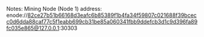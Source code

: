 Notes:
Mining Node (Node 1) address: enode://82ce27b51b66168d3eafc6b85389f1b4fa34f59807c021688f39bcecc0d6dda88caf77c5f1eabb699cb31be85a060341fbb9ddefcb3d1c9d396fa89fc035e865@127.0.0.1:30303
